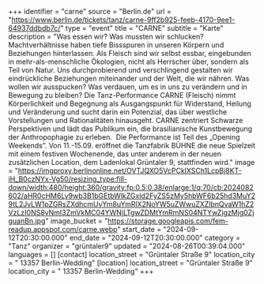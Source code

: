 +++
identifier = "carne"
source = "Berlin.de"
url = "https://www.berlin.de/tickets/tanz/carne-9ff2b925-feeb-4170-9ee1-64937ddbdb7c/"
type = "event"
title = "CARNE"
subtitle = "Karte"
description = "Was essen wir? Was mussten wir schlucken? Machtverhältnisse haben tiefe Bissspuren in unseren Körpern und Beziehungen hinterlassen. Als Fleisch sind wir selbst essbar, eingebunden in mehr-als-menschliche Ökologien, nicht als Herrscher über, sondern als Teil von Natur. Uns durchprobierend und verschlingend gestalten wir eindrückliche Beziehungen miteinander und der Welt, die wir nähren. Was wollen wir ausspucken? Was verdauen, um es in uns zu verändern und in Bewegung zu bleiben? Die Tanz-Performance CARNE (Fleisch) nimmt Körperlichkeit und Begegnung als Ausgangspunkt für Widerstand, Heilung und Veränderung und sucht darin ein Potenzial, das über westliche Vorstellungen und Rationalitäten hinausgeht. CARNE zentriert Schwarze Perspektiven und lädt das Publikum ein, die brasilianische Kunstbewegung der Anthropophagie zu erleben.  Die Performance ist Teil des „Opening Weekends”. Von 11.-15.09. eröffnet die Tanzfabrik BÜHNE die neue Spielzeit mit einem festiven Wochenende, das unter anderem in der neuen zusätzlichen Location, dem Ladenlokal Grüntaler 9, stattfinden wird."
image = "https://imgproxy.berlinonline.net/OVTJQXO5VcPCklXSCh1LcpBj8KT-iH_B0czNYx-Vg50/resizing_type:fill-down/width:480/height:360/gravity:fp:0.5:0.38/enlarge:1/q:70/cb:2024082602/aHR0cHM6Ly9wb3B1bGEtbWlkZGxld2FyZS5zMy5hbWF6b25hd3MuY29tL2JvLW1pZGRsZXdhcmUvYm8uYmRlX2NoYW5uZWwuZXZlbnQvaW1hZ2VzLzI0NS8yNmI3ZmVkMC04YWNjLTgwZDMtYmRmNS04NTYwZjgzMjg0ZjguanBn.jpg"
image_bucket = "https://storage.googleapis.com/fem-readup.appspot.com/carne.webp"
start_date = "2024-09-12T20:30:00.000"
end_date = "2024-09-12T20:30:00.000"
category = "Tanz"
organizer = "grüntaler9"
updated = "2024-08-26T00:39:04.000"
languages = []
[contact]
location_street = "Grüntaler Straße 9"
location_city = " 13357 Berlin-Wedding"
[location]
location_street = "Grüntaler Straße 9"
location_city = " 13357 Berlin-Wedding"
+++